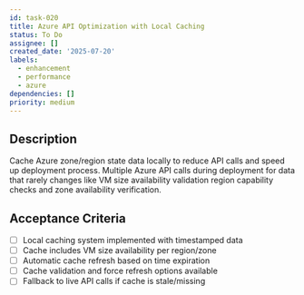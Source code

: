 ```yaml
---
id: task-020
title: Azure API Optimization with Local Caching
status: To Do
assignee: []
created_date: '2025-07-20'
labels:
  - enhancement
  - performance
  - azure
dependencies: []
priority: medium
---
```


## Description

Cache Azure zone/region state data locally to reduce API calls and speed up deployment process. Multiple Azure API calls during deployment for data that rarely changes like VM size availability validation region capability checks and zone availability verification.

## Acceptance Criteria

- [ ] Local caching system implemented with timestamped data
- [ ] Cache includes VM size availability per region/zone
- [ ] Automatic cache refresh based on time expiration
- [ ] Cache validation and force refresh options available
- [ ] Fallback to live API calls if cache is stale/missing
